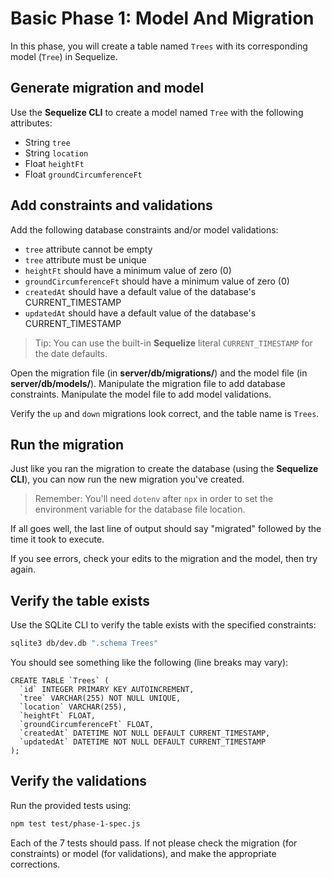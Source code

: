 # Basic Phase 1: Model And Migration

In this phase, you will create a table named `Trees` with its corresponding
model (`Tree`) in Sequelize.

## Generate migration and model

Use the **Sequelize CLI** to create a model named `Tree` with the following
attributes:

* String `tree`
* String `location`
* Float `heightFt`
* Float `groundCircumferenceFt`

## Add constraints and validations

Add the following database constraints and/or model validations:

* `tree` attribute cannot be empty
* `tree` attribute must be unique
* `heightFt` should have a minimum value of zero (0)
* `groundCircumferenceFt` should have a minimum value of zero (0)
* `createdAt` should have a default value of the database's CURRENT_TIMESTAMP
* `updatedAt` should have a default value of the database's CURRENT_TIMESTAMP

> Tip: You can use the built-in **Sequelize** literal `CURRENT_TIMESTAMP` for
> the date defaults.

Open the migration file (in __server/db/migrations/__) and the model file (in
__server/db/models/__). Manipulate the migration file to add database
constraints. Manipulate the model file to add model validations.

Verify the `up` and `down` migrations look correct, and the table name is
`Trees`.

## Run the migration

Just like you ran the migration to create the database (using the **Sequelize
CLI**), you can now run the new migration you've created.

> Remember: You'll need `dotenv` after `npx` in order to set the
> environment variable for the database file location.

If all goes well, the last line of output should say "migrated" followed by the
time it took to execute.

If you see errors, check your edits to the migration and the model, then try
again.

## Verify the table exists

Use the SQLite CLI to verify the table exists with the specified constraints:

```sh
sqlite3 db/dev.db ".schema Trees"
```

You should see something like the following (line breaks may vary):

```plaintext
CREATE TABLE `Trees` (
  `id` INTEGER PRIMARY KEY AUTOINCREMENT, 
  `tree` VARCHAR(255) NOT NULL UNIQUE, 
  `location` VARCHAR(255), 
  `heightFt` FLOAT, 
  `groundCircumferenceFt` FLOAT, 
  `createdAt` DATETIME NOT NULL DEFAULT CURRENT_TIMESTAMP, 
  `updatedAt` DATETIME NOT NULL DEFAULT CURRENT_TIMESTAMP
);
```

## Verify the validations

Run the provided tests using:

```sh
npm test test/phase-1-spec.js
```

Each of the 7 tests should pass. If not please check the migration (for
constraints) or model (for validations), and make the appropriate corrections.
